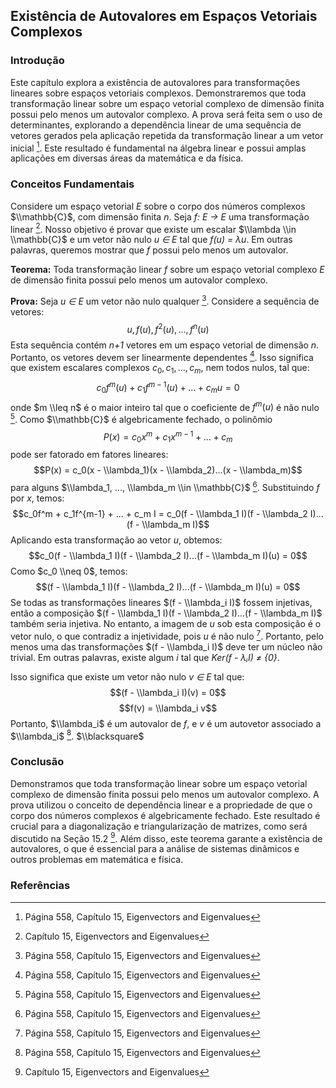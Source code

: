 ## Existência de Autovalores em Espaços Vetoriais Complexos

### Introdução
Este capítulo explora a existência de autovalores para transformações lineares sobre espaços vetoriais complexos. Demonstraremos que toda transformação linear sobre um espaço vetorial complexo de dimensão finita possui pelo menos um autovalor complexo. A prova será feita sem o uso de determinantes, explorando a dependência linear de uma sequência de vetores gerados pela aplicação repetida da transformação linear a um vetor inicial [^6]. Este resultado é fundamental na álgebra linear e possui amplas aplicações em diversas áreas da matemática e da física.

### Conceitos Fundamentais
Considere um espaço vetorial *E* sobre o corpo dos números complexos $\\mathbb{C}$, com dimensão finita *n*. Seja *f: E → E* uma transformação linear [^1]. Nosso objetivo é provar que existe um escalar $\\lambda \\in \\mathbb{C}$ e um vetor não nulo *u ∈ E* tal que *f(u) = λu*. Em outras palavras, queremos mostrar que *f* possui pelo menos um autovalor.

**Teorema:** Toda transformação linear *f* sobre um espaço vetorial complexo *E* de dimensão finita possui pelo menos um autovalor complexo.

**Prova:**
Seja *u ∈ E* um vetor não nulo qualquer [^6]. Considere a sequência de vetores:
$$u, f(u), f^2(u), ..., f^n(u)$$
Esta sequência contém *n+1* vetores em um espaço vetorial de dimensão *n*. Portanto, os vetores devem ser linearmente dependentes [^6]. Isso significa que existem escalares complexos $c_0, c_1, ..., c_m$, nem todos nulos, tal que:
$$c_0f^m(u) + c_1f^{m-1}(u) + ... + c_m u = 0$$
onde $m \\leq n$ é o maior inteiro tal que o coeficiente de $f^m(u)$ é não nulo [^6]. Como $\\mathbb{C}$ é algebricamente fechado, o polinômio
$$P(x) = c_0x^m + c_1x^{m-1} + ... + c_m$$
pode ser fatorado em fatores lineares:
$$P(x) = c_0(x - \\lambda_1)(x - \\lambda_2)...(x - \\lambda_m)$$
para alguns $\\lambda_1, ..., \\lambda_m \\in \\mathbb{C}$ [^6].  Substituindo *f* por *x*, temos:
$$c_0f^m + c_1f^{m-1} + ... + c_m I = c_0(f - \\lambda_1 I)(f - \\lambda_2 I)...(f - \\lambda_m I)$$
Aplicando esta transformação ao vetor *u*, obtemos:
$$c_0(f - \\lambda_1 I)(f - \\lambda_2 I)...(f - \\lambda_m I)(u) = 0$$
Como $c_0 \\neq 0$, temos:
$$(f - \\lambda_1 I)(f - \\lambda_2 I)...(f - \\lambda_m I)(u) = 0$$
Se todas as transformações lineares $(f - \\lambda_i I)$ fossem injetivas, então a composição $(f - \\lambda_1 I)(f - \\lambda_2 I)...(f - \\lambda_m I)$ também seria injetiva. No entanto, a imagem de *u* sob esta composição é o vetor nulo, o que contradiz a injetividade, pois *u* é não nulo [^6]. Portanto, pelo menos uma das transformações $(f - \\lambda_i I)$ deve ter um núcleo não trivial. Em outras palavras, existe algum *i* tal que *Ker(f - λᵢI) ≠ {0}*.

Isso significa que existe um vetor não nulo *v ∈ E* tal que:
$$(f - \\lambda_i I)(v) = 0$$
$$f(v) = \\lambda_i v$$
Portanto, $\\lambda_i$ é um autovalor de *f*, e *v* é um autovetor associado a $\\lambda_i$ [^6]. $\\blacksquare$

### Conclusão
Demonstramos que toda transformação linear sobre um espaço vetorial complexo de dimensão finita possui pelo menos um autovalor complexo. A prova utilizou o conceito de dependência linear e a propriedade de que o corpo dos números complexos é algebricamente fechado. Este resultado é crucial para a diagonalização e triangularização de matrizes, como será discutido na Seção 15.2 [^1]. Além disso, este teorema garante a existência de autovalores, o que é essencial para a análise de sistemas dinâmicos e outros problemas em matemática e física.

### Referências
[^1]: Capítulo 15, Eigenvectors and Eigenvalues
[^6]: Página 558, Capítulo 15, Eigenvectors and Eigenvalues
<!-- END -->